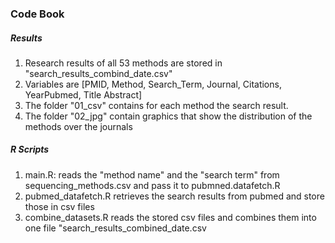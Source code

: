 ### Code Book 
##### Results  
1. Research results of all 53 methods are stored in "search_results_combind_date.csv"
2. Variables are [PMID, Method, Search_Term, Journal, Citations, YearPubmed, Title	Abstract]
2. The folder "01_csv" contains for each method the search result. 
3. The folder "02_jpg" contain graphics that show the distribution of the methods over the journals
##### R Scripts
1. main.R: reads the "method name" and the "search term" from sequencing_methods.csv and pass it to pubmned.datafetch.R
2. pubmed_datafetch.R retrieves the search results from pubmed and store those in csv files 
3. combine_datasets.R reads the stored csv files and combines them into one file "search_results_combined_date.csv

